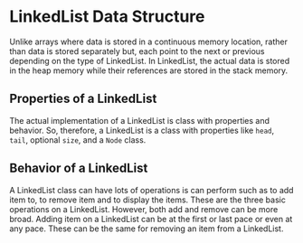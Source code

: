 # LinkedList Data Structure
Unlike arrays where data is stored in a continuous memory location, rather than data is stored separately but, each point to the next or previous depending on the type of LinkedList. In LinkedList, the actual data is stored in the heap memory while their references are stored in the stack memory.

## Properties of a LinkedList
The actual implementation of a LinkedList is class with properties and behavior. So, therefore, a LinkedList is a class with properties like `head`, `tail`, optional `size`, and a `Node` class.

## Behavior of a LinkedList
A LinkedList class can have lots of operations is can perform such as to add item to, to remove item and to display the items. These are the three basic operations on a LinkedList. However, both add and remove can be more broad. Adding item on a LinkedList can be at the first or last pace or even at any pace. These can be the same for removing an item from a LinkedList.